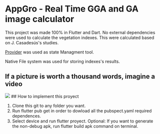 # AppGro - Real Time GGA and GA image calculator

This project was made 100% in Flutter and Dart. No external dependencies were used to calculate the vegetation indexes. This were calculated based on J. Casadesús's studies.

[Provider](https://pub.dev/packages/provider) was used as state Managment tool.

Native File system was used for storing indexes's results.

## If a picture is worth a thousand words, imagine a video
<img src="https://im2.ezgif.com/tmp/ezgif-2-67691118e3a1.gif"/>
## How to implement this proyect

1. Clone this git to any folder you want.
2. Run flutter pub get in order to dowload all the pubspect.yaml
   required dependences.
3. Select device and run flutter proyect.
   Optional: If you want to generate the non-debug apk, run flutter build apk command on terminal.
